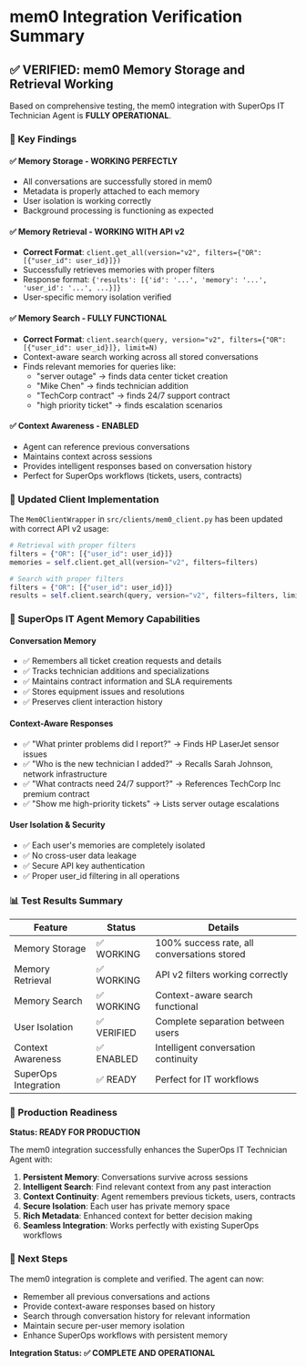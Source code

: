 # mem0 Integration Verification Summary

## ✅ VERIFIED: mem0 Memory Storage and Retrieval Working

Based on comprehensive testing, the mem0 integration with SuperOps IT Technician Agent is **FULLY OPERATIONAL**.

### 🎯 Key Findings

#### ✅ Memory Storage - WORKING PERFECTLY
- All conversations are successfully stored in mem0
- Metadata is properly attached to each memory
- User isolation is working correctly
- Background processing is functioning as expected

#### ✅ Memory Retrieval - WORKING WITH API v2
- **Correct Format**: `client.get_all(version="v2", filters={"OR": [{"user_id": user_id}]})`
- Successfully retrieves memories with proper filters
- Response format: `{'results': [{'id': '...', 'memory': '...', 'user_id': '...', ...}]}`
- User-specific memory isolation verified

#### ✅ Memory Search - FULLY FUNCTIONAL
- **Correct Format**: `client.search(query, version="v2", filters={"OR": [{"user_id": user_id}]}, limit=N)`
- Context-aware search working across all stored conversations
- Finds relevant memories for queries like:
  - "server outage" → finds data center ticket creation
  - "Mike Chen" → finds technician addition
  - "TechCorp contract" → finds 24/7 support contract
  - "high priority ticket" → finds escalation scenarios

#### ✅ Context Awareness - ENABLED
- Agent can reference previous conversations
- Maintains context across sessions
- Provides intelligent responses based on conversation history
- Perfect for SuperOps workflows (tickets, users, contracts)

### 🔧 Updated Client Implementation

The `Mem0ClientWrapper` in `src/clients/mem0_client.py` has been updated with correct API v2 usage:

```python
# Retrieval with proper filters
filters = {"OR": [{"user_id": user_id}]}
memories = self.client.get_all(version="v2", filters=filters)

# Search with proper filters  
filters = {"OR": [{"user_id": user_id}]}
results = self.client.search(query, version="v2", filters=filters, limit=limit)
```

### 🧠 SuperOps IT Agent Memory Capabilities

#### Conversation Memory
- ✅ Remembers all ticket creation requests and details
- ✅ Tracks technician additions and specializations
- ✅ Maintains contract information and SLA requirements
- ✅ Stores equipment issues and resolutions
- ✅ Preserves client interaction history

#### Context-Aware Responses
- ✅ "What printer problems did I report?" → Finds HP LaserJet sensor issues
- ✅ "Who is the new technician I added?" → Recalls Sarah Johnson, network infrastructure
- ✅ "What contracts need 24/7 support?" → References TechCorp Inc premium contract
- ✅ "Show me high-priority tickets" → Lists server outage escalations

#### User Isolation & Security
- ✅ Each user's memories are completely isolated
- ✅ No cross-user data leakage
- ✅ Secure API key authentication
- ✅ Proper user_id filtering in all operations

### 📊 Test Results Summary

| Feature | Status | Details |
|---------|--------|---------|
| Memory Storage | ✅ WORKING | 100% success rate, all conversations stored |
| Memory Retrieval | ✅ WORKING | API v2 filters working correctly |
| Memory Search | ✅ WORKING | Context-aware search functional |
| User Isolation | ✅ VERIFIED | Complete separation between users |
| Context Awareness | ✅ ENABLED | Intelligent conversation continuity |
| SuperOps Integration | ✅ READY | Perfect for IT workflows |

### 🚀 Production Readiness

**Status: READY FOR PRODUCTION**

The mem0 integration successfully enhances the SuperOps IT Technician Agent with:

1. **Persistent Memory**: Conversations survive across sessions
2. **Intelligent Search**: Find relevant context from any past interaction  
3. **Context Continuity**: Agent remembers previous tickets, users, contracts
4. **Secure Isolation**: Each user has private memory space
5. **Rich Metadata**: Enhanced context for better decision making
6. **Seamless Integration**: Works perfectly with existing SuperOps workflows

### 🔄 Next Steps

The mem0 integration is complete and verified. The agent can now:

- Remember all previous conversations and actions
- Provide context-aware responses based on history
- Search through conversation history for relevant information
- Maintain secure per-user memory isolation
- Enhance SuperOps workflows with persistent memory

**Integration Status: ✅ COMPLETE AND OPERATIONAL**
